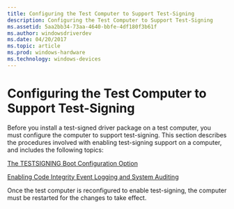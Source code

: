 ```yaml
---
title: Configuring the Test Computer to Support Test-Signing
description: Configuring the Test Computer to Support Test-Signing
ms.assetid: 5aa2bb34-73aa-4640-bbfe-4df180f3b61f
ms.author: windowsdriverdev
ms.date: 04/20/2017
ms.topic: article
ms.prod: windows-hardware
ms.technology: windows-devices
---
```


# Configuring the Test Computer to Support Test-Signing


Before you install a test-signed driver package on a test computer, you must configure the computer to support test-signing. This section describes the procedures involved with enabling test-signing support on a computer, and includes the following topics:

[The TESTSIGNING Boot Configuration Option](the-testsigning-boot-configuration-option.md)

[Enabling Code Integrity Event Logging and System Auditing](enabling-code-integrity-event-logging-and-system-auditing.md)

Once the test computer is reconfigured to enable test-signing, the computer must be restarted for the changes to take effect.

 

 





